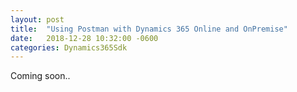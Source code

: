 ```yaml
---
layout: post
title:  "Using Postman with Dynamics 365 Online and OnPremise"
date:   2018-12-28 10:32:00 -0600
categories: Dynamics365Sdk
---
```


Coming soon.. 